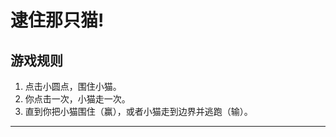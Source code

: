 # 逮住那只猫!

## 游戏规则

1. 点击小圆点，围住小猫。
2. 你点击一次，小猫走一次。
3. 直到你把小猫围住（赢），或者小猫走到边界并逃跑（输）。

---

<div align="center">
  <div id="catch-the-cat"></div>
</div>

<script src="/js/catch-the-cat/phaser.min.js"></script>
<script src="/js/catch-the-cat/catch-the-cat.js"></script>
<script defer="defer" src="/js/catch-the-cat/game.js"></script>


